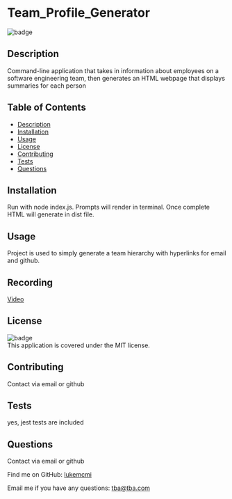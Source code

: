 # Team_Profile_Generator

  ![badge](https://img.shields.io/badge/license-MIT-brightgreen)
  
  ## Description
  Command-line application that takes in information about employees on a software engineering team, then generates an HTML webpage that displays summaries for each person
  
  ## Table of Contents
  - [Description](#description)
  - [Installation](#installation)
  - [Usage](#usage)
  - [License](#license)
  - [Contributing](#contributing)
  - [Tests](#tests)
  - [Questions](#questions)
  
  ## Installation
  Run with node index.js. Prompts will render in terminal. Once complete HTML will generate in dist file.
  
  ## Usage
  Project is used to simply generate a team hierarchy with hyperlinks for email and github.
  
  ## Recording
  [Video](https://drive.google.com/file/d/13VORw39eIAF4HozVXWhvZCucgsZzb5iL/view?usp=sharing)


  ## License
  
  ![badge](https://img.shields.io/badge/license-MIT-brightgreen)
  <br />
  This application is covered under the MIT license.

  ## Contributing
  Contact via email or github

  ## Tests
  yes, jest tests are included

  ## Questions
  Contact via email or github
  
  Find me on GitHub: [lukemcmi](https://github.com/lukemcmi)
  
  Email me if you have any questions: tba@tba.com

